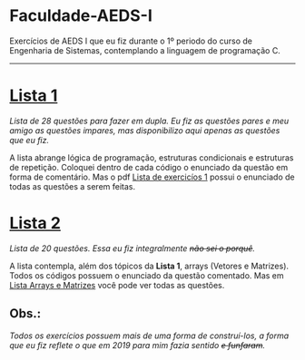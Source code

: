 # Faculdade-AEDS-I
Exercícios de AEDS I que eu fiz durante o 1º periodo do curso de Engenharia de Sistemas, contemplando a linguagem de programação C.
***
# [Lista 1](https://github.com/murilloaguiar/Faculdade-AEDS-I/tree/main/Lista%201)
_Lista de 28 questões para fazer em dupla. Eu fiz as questões pares e meu amigo as questões impares, mas disponibilizo aqui apenas as questões que eu fiz._

A lista abrange lógica de programação, estruturas condicionais e estruturas de repetição. Coloquei dentro de cada código o enunciado da questão em forma de comentário. Mas o pdf [Lista de exercicíos 1](https://github.com/murilloaguiar/Faculdade-AEDS-I/blob/main/Lista%201/Lista%20de%20Exerc%C3%ADcios%201.pdf) possui o enunciado de todas as questões a serem feitas.

# [Lista 2](https://github.com/murilloaguiar/Faculdade-AEDS-I/tree/main/Lista%202)
_Lista de 20 questões. Essa eu fiz integralmente ~~não sei o porquê~~._

A lista contempla, além dos tópicos da **Lista 1**, arrays (Vetores e Matrizes). Todos os códigos possuem o enunciado da questão comentado. Mas em [Lista Arrays e Matrizes](https://github.com/murilloaguiar/Faculdade-AEDS-I/blob/main/Lista%202/Lista%20Arrays%20e%20Matrizes.pdf) você pode ver todas as questões.

## Obs.:
_Todos os exercícios possuem mais de uma forma de construí-los, a forma que eu fiz reflete o que em 2019 para mim fazia sentido ~~e funfaram~~._ 
 
